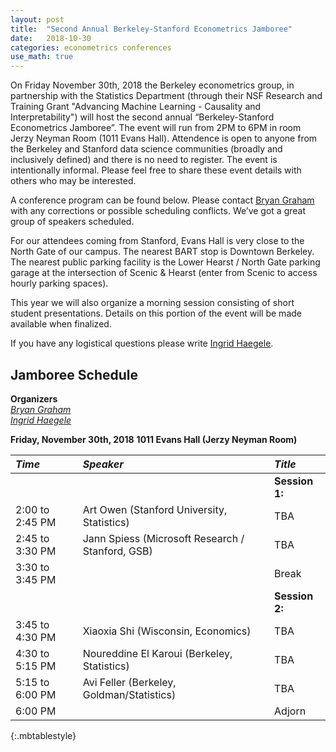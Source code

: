 ```yaml
---
layout: post
title:  "Second Annual Berkeley-Stanford Econometrics Jamboree"
date:   2018-10-30
categories: econometrics conferences
use_math: true
---
```

On Friday November 30th, 2018 the Berkeley econometrics group, in partnership with the Statistics Department (through their NSF Research and Training Grant "Advancing Machine Learning - Causality and Interpretability") will host the second annual “Berkeley-Stanford Econometrics Jamboree”. The  event will run from 2PM to 6PM in room Jerzy Neyman Room (1011 Evans Hall). Attendence is open to anyone from the Berkeley and Stanford data science communities (broadly and inclusively defined) and there is no need to register. The event is intentionally informal. Please feel free to share these event details with others who may be interested.

A conference program can be found below. Please contact [Bryan Graham](bgraham@econ.berkeley.edu) with any corrections or possible scheduling conflicts. We’ve got a great group of speakers scheduled.

For our attendees coming from Stanford, Evans Hall is very close to the North Gate of our campus. The nearest BART stop is Downtown Berkeley. The nearest public parking facility is the Lower Hearst / North Gate parking garage at the intersection of Scenic & Hearst (enter from Scenic to access hourly parking spaces).

This year we will also organize a morning session consisting of short student presentations. Details on this portion of the event will be made available when finalized.

If you have any logistical questions please write [Ingrid Haegele](inha@berkeley.edu).

## Jamboree Schedule
**Organizers**    
[_Bryan Graham_](bgraham@econ.berkeley.edu)    
[_Ingrid Haegele_](inha@berkeley.edu)    

**Friday, November 30th, 2018**
**1011 Evans Hall (Jerzy Neyman Room)**

| _Time_              | _Speaker_         | _Title_               |
|:----------------|:--------------- |:--------------- |
|  |  | **Session 1:** |                        
| 2:00 to 2:45 PM | Art Owen (Stanford University, Statistics) | TBA |
| 2:45 to 3:30 PM | Jann Spiess (Microsoft Research / Stanford, GSB) | TBA |
| 3:30 to 3:45 PM  | | Break  |
|  |  | **Session 2:** |       
| 3:45 to 4:30 PM | Xiaoxia Shi (Wisconsin, Economics) | TBA|
| 4:30 to 5:15 PM | Noureddine El Karoui  (Berkeley, Statistics) | TBA |
| 5:15 to 6:00 PM | Avi Feller (Berkeley, Goldman/Statistics) | TBA |
| 6:00 PM  | | Adjorn  |
{:.mbtablestyle}